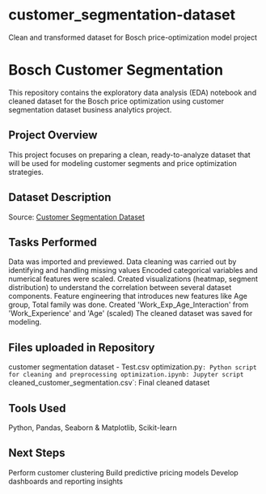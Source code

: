 # customer_segmentation-dataset
Clean and transformed dataset for Bosch price-optimization model project
# Bosch Customer Segmentation
This repository contains the exploratory data analysis (EDA) notebook and cleaned dataset for the Bosch price optimization using customer segmentation dataset business analytics project.

## Project Overview

This project focuses on preparing a clean, ready-to-analyze dataset that will be used for modeling customer segments and price optimization strategies.

## Dataset Description

Source: [Customer Segmentation Dataset](https://www.kaggle.com/datasets/kaushiksuresh147/customer-segmentation?resource=download)

##  Tasks Performed
Data was imported and previewed.
Data cleaning was carried out by identifying and handling missing values
Encoded categorical variables and numerical features were scaled.
Created visualizations (heatmap, segment distribution) to understand the correlation between several dataset components.
Feature engineering that introduces new features like Age group, Total family was done. Created 'Work_Exp_Age_Interaction' from 'Work_Experience' and 'Age' (scaled)
The cleaned dataset was saved for modeling.

## Files uploaded in Repository
customer segmentation dataset - Test.csv
optimization.py`: Python script for cleaning and preprocessing
optimization.ipynb: Jupyter script
`cleaned_customer_segmentation.csv`: Final cleaned dataset

## Tools Used

Python, Pandas, Seaborn & Matplotlib, Scikit-learn

## Next Steps
Perform customer clustering
Build predictive pricing models
Develop dashboards and reporting insights

